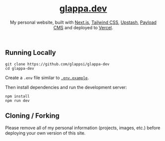 <div align="center">
    <a href="https://glappa.dev"><h1 align="center">glappa.dev</h1></a>

My personal website, built with [Next.js](https://nextjs.org/), [Tailwind CSS](https://tailwindcss.com/), [Upstash](https://upstash.com?ref=glappa.dev), [Payload CMS](https://payloadcms.com/) and deployed to [Vercel](https://vercel.com/).

</div>

<br/>

## Running Locally

```sh-session
git clone https://github.com/glappsi/glappa-dev
cd glappa-dev
```

Create a `.env` file similar to [`.env.example`](https://github.com/glappsi/glappa-dev/blob/main/.env.example).

Then install dependencies and run the development server:

```sh-session
npm install
npm run dev
```

## Cloning / Forking

Please remove all of my personal information (projects, images, etc.) before deploying your own version of this site.
